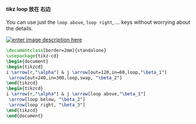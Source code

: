 #### tikz loop 放在 右边
You can use just the `loop above`, `loop right`, ... keys without worrying about the details.

[![enter image description here](https://i.stack.imgur.com/AhAyz.png)](https://i.stack.imgur.com/AhAyz.png)

```latex {.lang-tex .prettyprint .prettyprinted style="" data-initialized="true" data-gclp-id="2"}
\documentclass[border=2mm]{standalone}
\usepackage{tikz-cd}
\begin{document}
\begin{tikzcd}
i \arrow[r,"\alpha"] & j \arrow[out=120,in=60,loop,"\beta_1"]
 \arrow[out=240,in=300,loop,swap, "\beta_2"]
\end{tikzcd}
\begin{tikzcd}
i \arrow[r,"\alpha"] & j \arrow[loop above,"\beta_1"]
 \arrow[loop below, "\beta_2"]
 \arrow[loop right, "\beta_3"]
\end{tikzcd}
\end{document}
```
